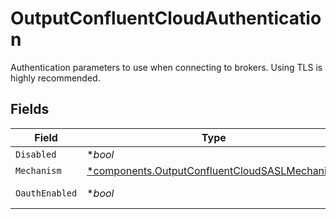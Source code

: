 # OutputConfluentCloudAuthentication

Authentication parameters to use when connecting to brokers. Using TLS is highly recommended.


## Fields

| Field                                                                                                         | Type                                                                                                          | Required                                                                                                      | Description                                                                                                   |
| ------------------------------------------------------------------------------------------------------------- | ------------------------------------------------------------------------------------------------------------- | ------------------------------------------------------------------------------------------------------------- | ------------------------------------------------------------------------------------------------------------- |
| `Disabled`                                                                                                    | **bool*                                                                                                       | :heavy_minus_sign:                                                                                            | N/A                                                                                                           |
| `Mechanism`                                                                                                   | [*components.OutputConfluentCloudSASLMechanism](../../models/components/outputconfluentcloudsaslmechanism.md) | :heavy_minus_sign:                                                                                            | N/A                                                                                                           |
| `OauthEnabled`                                                                                                | **bool*                                                                                                       | :heavy_minus_sign:                                                                                            | Enable OAuth authentication                                                                                   |